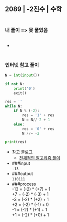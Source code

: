 ## 2089 | -2진수 | 수학

### <br>내 풀이 => 못 풀었음 
```python 

```
+

### <br>인터넷 참고 풀이
```python
N = int(input())

if not N:
    print('0')
    exit()

res = ''
while N:
    if N % (-2):
        res = '1' + res
        N = N//-2 + 1
    else:
        res = '0' + res
        N //= -2

print(res)
```
+ 참고 블로그
    - [전체적인 알고리즘 풀이](https://suri78.tistory.com/119)
+ ###input<br>
    `-13`
+ ###output<br>
    `110111`
+ ###process<br>
    -13 = (-2) * (+7) + 1       
    +7  = (-2) * (-3) + 1     
    -3  = (-2) * (+2) + 1    
    +2  = (-2) * (-1) + 0      
    -1  = (-2) * (+1) + 1     
    +1  = (-2) * (+0) + 1     
